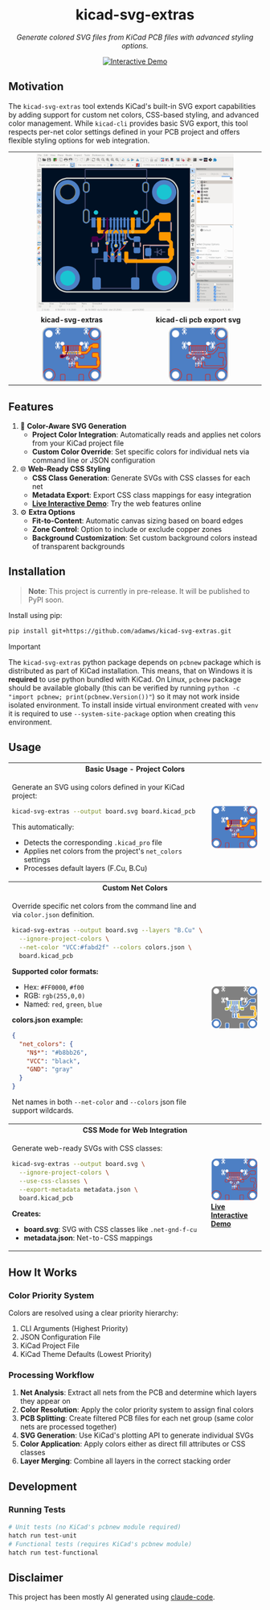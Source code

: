 <div align="center">

# kicad-svg-extras

_Generate colored SVG files from KiCad PCB files with advanced styling options._

[![Interactive Demo](https://img.shields.io/badge/🎨_Interactive_Demo-Try_Now-blue)](https://adamws.github.io/kicad-svg-extras/)

</div>

## Motivation

The `kicad-svg-extras` tool extends KiCad's built-in SVG export capabilities by adding support for custom net colors, CSS-based styling, and advanced color management. While `kicad-cli` provides basic SVG export, this tool respects per-net color settings defined in your PCB project and offers flexible styling options for web integration.

<table>
    <tr>
        <td colspan="2" align="center"><img src="resources/pcbnew_window.png" width="80%"/></td>
    </tr>
    <tr>
        <td style="width:50%" align="center"><b>kicad-svg-extras</b></td>
        <td style="width:50%" align="center"><b>kicad-cli pcb export svg</b></td>
    </tr>
    <tr>
        <td align="center"><img src="resources/kicad-svg-extras.svg" width="50%"/></td>
        <td align="center"><img src="resources/kicad-cli.svg" width="50%"/></td>
    </tr>
</table>

## Features

1. 🎨 **Color-Aware SVG Generation**
    - **Project Color Integration**: Automatically reads and applies net colors from your KiCad project file
    - **Custom Color Override**: Set specific colors for individual nets via command line or JSON configuration
1. 🌐 **Web-Ready CSS Styling**
    - **CSS Class Generation**: Generate SVGs with CSS classes for each net
    - **Metadata Export**: Export CSS class mappings for easy integration
    - **[Live Interactive Demo](https://adamws.github.io/kicad-svg-extras/)**: Try the web features online
1.  ⚙️ **Extra Options**
    - **Fit-to-Content**: Automatic canvas sizing based on board edges
    - **Zone Control**: Option to include or exclude copper zones
    - **Background Customization**: Set custom background colors instead of transparent backgrounds

## Installation

> **Note**: This project is currently in pre-release. It will be published to PyPI soon.

Install using pip:

```bash
pip install git+https://github.com/adamws/kicad-svg-extras.git
```

> [!IMPORTANT]
> The `kicad-svg-extras` python package depends on `pcbnew` package
> which is distributed as part of KiCad installation.
> This means, that on Windows it is **required** to use python bundled with KiCad.
> On Linux, `pcbnew` package should be available globally (this can be verified by
> running `python -c "import pcbnew; print(pcbnew.Version())"`) so it may not work
> inside isolated environment. To install inside virtual environment created with `venv`
> it is required to use `--system-site-package` option when creating this environment.

## Usage

<table>
<tr>
<th colspan="2"><b>Basic Usage - Project Colors</b></th>
</tr>
<tr>
<td>

Generate an SVG using colors defined in your KiCad project:

```bash
kicad-svg-extras --output board.svg board.kicad_pcb
```

This automatically:
- Detects the corresponding `.kicad_pro` file
- Applies net colors from the project's `net_colors` settings
- Processes default layers (F.Cu, B.Cu)

</td>
<td>

<img src="resources/basic-example.svg" width="100%"/>

</td>
</tr>
<tr>
<th colspan="2"><b>Custom Net Colors</b></th>
</tr>
<tr>
<td>

Override specific net colors from the command line
and via `color.json` definition.

```bash
kicad-svg-extras --output board.svg --layers "B.Cu" \
  --ignore-project-colors \
  --net-color "VCC:#fabd2f" --colors colors.json \
  board.kicad_pcb
```

**Supported color formats:**
- Hex: `#FF0000`, `#f00`
- RGB: `rgb(255,0,0)`
- Named: `red`, `green`, `blue`

**colors.json example:**

```json
{
  "net_colors": {
    "N$*": "#b8bb26",
    "VCC": "black",
    "GND": "gray"
  }
}
```

Net names in both `--net-color` and `--colors` json file support wildcards.

</td>
<td>

<img src="resources/color-priority-demo.svg" width="100%"/>

</td>
</tr>
<tr>
<th colspan="2"><b>CSS Mode for Web Integration</b></th>
</tr>
<tr>
<td>

Generate web-ready SVGs with CSS classes:

```bash
kicad-svg-extras --output board.svg \
  --ignore-project-colors \
  --use-css-classes \
  --export-metadata metadata.json \
  board.kicad_pcb
```

**Creates:**
- **board.svg**: SVG with CSS classes like `.net-gnd-f-cu`
- **metadata.json**: Net-to-CSS mappings

</td>
<td>

<img src="demo/demo.svg" width="100%"/></b>
**[Live Interactive Demo](https://adamws.github.io/kicad-svg-extras/)**

</td>
</tr>
</table>

## How It Works

### Color Priority System

Colors are resolved using a clear priority hierarchy:

1. CLI Arguments (Highest Priority)
2. JSON Configuration File
3. KiCad Project File
4. KiCad Theme Defaults (Lowest Priority)

### Processing Workflow

1. **Net Analysis**: Extract all nets from the PCB and determine which layers they appear on
2. **Color Resolution**: Apply the color priority system to assign final colors
3. **PCB Splitting**: Create filtered PCB files for each net group (same color nets are processed together)
4. **SVG Generation**: Use KiCad's plotting API to generate individual SVGs
5. **Color Application**: Apply colors either as direct fill attributes or CSS classes
6. **Layer Merging**: Combine all layers in the correct stacking order

## Development

### Running Tests

```bash
# Unit tests (no KiCad's pcbnew module required)
hatch run test-unit
# Functional tests (requires KiCad's pcbnew module)
hatch run test-functional
```

## Disclaimer

This project has been mostly AI generated using [claude-code](https://github.com/anthropics/claude-code).
